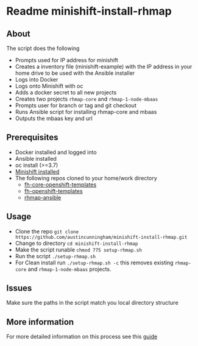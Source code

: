# Readme minishift-install-rhmap

## About

The script does the following
- Prompts used for IP address for minishift
- Creates a inventory file (minishift-example) with the IP address in your home drive to be used with the Ansible installer
- Logs into Docker
- Logs onto Minishift with oc
- Adds a docker secret to all new projects
- Creates two projects `rhmap-core` and `rhmap-1-node-mbaas`
- Prompts user for branch or tag and git checkout
- Runs Ansible script for installing rhmap-core and mbaas
- Outputs the mbaas key and url


## Prerequisites
- Docker installed and logged into
- Ansible installed
- oc install (>=3.7)
- [Minishift installed](https://github.com/fheng/help/blob/master/new_hires/new_hire_chapter_2.2.md#install-minishift-locally)
- The following repos cloned to your home/work directory
  - [fh-core-openshift-templates](https://github.com/fheng/fh-core-openshift-templates)
  - [fh-openshift-templates](https://github.com/fheng/fh-openshift-templates)
  - [rhmap-ansible](https://github.com/fheng/rhmap-ansible)

## Usage
- Clone the repo `git clone https://github.com/austincunningham/minishift-install-rhmap.git`
- Change to directory `cd minishift-install-rhmap`
- Make the script runable `chmod 775 setup-rhmap.sh`
- Run the script `./setup-rhmap.sh`
- For Clean install run `./setup-rhmap.sh -c` this removes existing `rhmap-core` and `rhmap-1-node-mbaas` projects.

## Issues
Make sure the paths in the script match you local directory structure

## More information
For more detailed information on this process see this [guide](https://github.com/fheng/help/blob/master/new_hires/new_hire_chapter_2.2.md)
